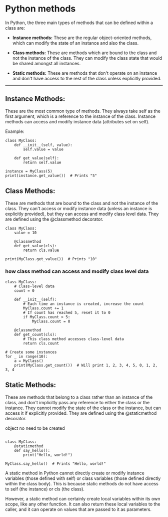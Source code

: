# Python methods

In Python, the three main types of methods that can be defined within a class are:

* **Instance methods:** These are the regular object-oriented methods, which can modify the state of an instance and also the class.

* **Class methods:** These are methods which are bound to the class and not the instance of the class. They can modify the class state that would be shared amongst all instances.

* **Static methods:** These are methods that don't operate on an instance and don't have access to the rest of the class unless explicitly provided.

---

## Instance Methods:

These are the most common type of methods. They always take self as the first argument, which is a reference to the instance of the class. Instance methods can access and modify instance data (attributes set on self).

Example:

```
class MyClass:
    def __init__(self, value):
        self.value = value

    def get_value(self):
        return self.value

instance = MyClass(5)
print(instance.get_value())  # Prints "5"
```


## Class Methods:

These are methods that are bound to the class and not the instance of the class. They can't access or modify instance data (unless an instance is explicitly provided), but they can access and modify class level data. They are defined using the @classmethod decorator.

```
class MyClass:
    value = 10

    @classmethod
    def get_value(cls):
        return cls.value

print(MyClass.get_value())  # Prints "10"
```
### how class method can access and modify class level data
```
class MyClass:
    # Class-level data
    count = 0

    def __init__(self):
        # Each time an instance is created, increase the count
        MyClass.count += 1
        # If count has reached 5, reset it to 0
        if MyClass.count > 5:
            MyClass.count = 0

    @classmethod
    def get_count(cls):
        # This class method accesses class-level data
        return cls.count

# Create some instances
for _ in range(10):
    a = MyClass()
    print(MyClass.get_count())  # Will print 1, 2, 3, 4, 5, 0, 1, 2, 3, 4
```

## Static Methods:

These are methods that belong to a class rather than an instance of the class, and don't implicitly pass any reference to either the class or the instance. They cannot modify the state of the class or the instance, but can access it if explicitly provided. They are defined using the @staticmethod decorator.

object no need to be created

```

class MyClass:
    @staticmethod
    def say_hello():
        print("Hello, world!")

MyClass.say_hello()  # Prints "Hello, world!"
```


A static method in Python cannot directly create or modify instance variables (those defined with self) or class variables (those defined directly within the class body). This is because static methods do not have access to self (the instance) or cls (the class).

However, a static method can certainly create local variables within its own scope, like any other function. It can also return these local variables to the caller, and it can operate on values that are passed to it as parameters.
